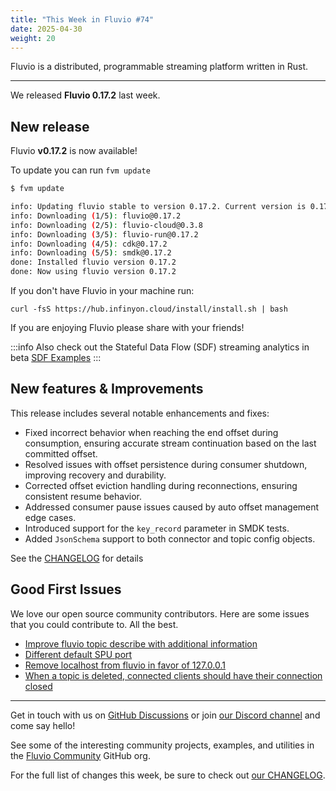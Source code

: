 ```yaml
---
title: "This Week in Fluvio #74"
date: 2025-04-30
weight: 20
---
```

Fluvio is a distributed, programmable streaming platform written in Rust.

---
We released **Fluvio 0.17.2** last week.

## New release
Fluvio **v0.17.2** is now available!

To update you can run `fvm update`

```bash
$ fvm update

info: Updating fluvio stable to version 0.17.2. Current version is 0.17.0.
info: Downloading (1/5): fluvio@0.17.2
info: Downloading (2/5): fluvio-cloud@0.3.8
info: Downloading (3/5): fluvio-run@0.17.2
info: Downloading (4/5): cdk@0.17.2
info: Downloading (5/5): smdk@0.17.2
done: Installed fluvio version 0.17.2
done: Now using fluvio version 0.17.2

```

If you don't have Fluvio in your machine run:

```
curl -fsS https://hub.infinyon.cloud/install/install.sh | bash
```

If you are enjoying Fluvio please share with your friends!

:::info
Also check out the Stateful Data Flow (SDF) streaming analytics in beta [SDF Examples](https://github.com/infinyon/stateful-dataflows-examples)
:::

## New features & Improvements
This release includes several notable enhancements and fixes:  

- Fixed incorrect behavior when reaching the end offset during consumption, ensuring accurate stream continuation based on the last committed offset.
- Resolved issues with offset persistence during consumer shutdown, improving recovery and durability.
- Corrected offset eviction handling during reconnections, ensuring consistent resume behavior.
- Addressed consumer pause issues caused by auto offset management edge cases.
- Introduced support for the `key_record` parameter in SMDK tests.
- Added `JsonSchema` support to both connector and topic config objects.


See the [CHANGELOG] for details

## Good First Issues
We love our open source community contributors. Here are some issues that you could contribute to. All the best.

- [Improve fluvio topic describe with additional information]
- [Different default SPU port]
- [Remove localhost from fluvio in favor of 127.0.0.1]
- [When a topic is deleted, connected clients should have their connection closed]


---

Get in touch with us on [GitHub Discussions] or join [our Discord channel] and come say hello!

See some of the interesting community projects, examples, and utilities in the [Fluvio Community] GitHub org.


For the full list of changes this week, be sure to check out [our CHANGELOG].

[Fluvio open source]: https://github.com/infinyon/fluvio
[our CHANGELOG]: https://github.com/infinyon/fluvio/blob/master/CHANGELOG.md
[our Discord channel]: https://discordapp.com/invite/bBG2dTz
[GitHub Discussions]: https://github.com/infinyon/fluvio/discussions

[this form]: https://infinyon.com/request/ss-early-access/
[CHANGELOG]: https://github.com/infinyon/fluvio/blob/v0.17.2/CHANGELOG.md
[When a topic is deleted, connected clients should have their connection closed]: https://github.com/infinyon/fluvio/issues/3836
[Remove localhost from fluvio in favor of 127.0.0.1]: https://github.com/infinyon/fluvio/issues/3866
[Improve fluvio topic describe with additional information]: https://github.com/infinyon/fluvio/issues/3968
[Different default SPU port]: https://github.com/infinyon/fluvio/issues/3739
[Fluvio Community]:  https://github.com/fluvio-community
